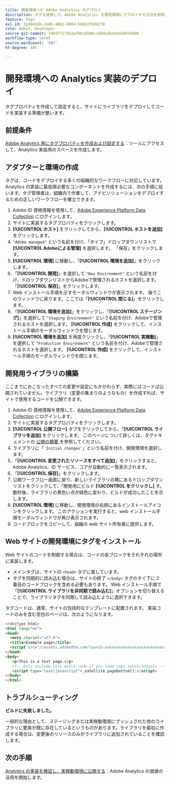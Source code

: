 ```yaml
---
title: 開発環境への Adobe Analytics のデプロイ
description: タグを使用して、Adobe Analytics を開発環境にデプロイする方法を説明します。
feature: Tags
exl-id: 324943db-cb0b-40b1-8884-56bb3f608278
role: Admin, Developer
source-git-commit: 7d8df7173b3a78bcb506cc894e2b3deda003e696
workflow-type: tm+mt
source-wordcount: '587'
ht-degree: 48%

---
```


# 開発環境への Analytics 実装のデプロイ

タグプロパティを作成して設定すると、サイトにライブラリをデプロイしてコードを実装する準備が整います。

## 前提条件 

[Adobe Analytics 用にタグプロパティを作成および設定する](create-analytics-property.md)：ツールにアクセスして、Analytics 実装用のスペースを作成します。

## アダプターと環境の作成

タグは、コードをデプロイする多くの組織的なワークフローに対応しています。Analytics の実装に最低限必要なコンポーネントを作成するには、次の手順に従います。タグ管理者は、組織内で作業して、アドビソリューションをデプロイするための正しいワークフローを確立できます。

1. Adobe ID 資格情報を使用して、[Adobe Experience Platform Data Collection](https://experience.adobe.com/data-collection) にログインします。
2. サイトに実装するタグプロパティをクリックします。
3. **[!UICONTROL ホスト]** をクリックしてから、**[!UICONTROL ホストを追加]** をクリックします。
4. `"Adobe managed"` という名前を付け、「タイプ」ドロップダウンリストで **[!UICONTROL Adobeによる管理]** を選択します。 「保存」をクリックします。
5. **[!UICONTROL 環境]** に移動し、「**[!UICONTROL 環境を追加]**」をクリックします。
6. 「**[!UICONTROL 開発]**」を選択して `"Dev Environment"` という名前を付け、ドロップダウンリストからAdobeで管理されるホストを選択します。 「**[!UICONTROL 保存]**」をクリックします。
7. Web インストール手順を示すモーダルウィンドウが表示されます。 後でこのウィンドウに戻ります。ここでは「**[!UICONTROL 閉じる]**」をクリックします。
8. 「**[!UICONTROL 環境を追加]**」をクリックし、「**[!UICONTROL ステージング]**」を選択して `"Staging Environment"` という名前を付け、Adobeで管理されるホストを選択します。 **[!UICONTROL 作成]** をクリックして、インストール手順のモーダルウィンドウを閉じます。
9. **[!UICONTROL 環境を追加]** を再度クリックし、「**[!UICONTROL 実稼動]**」を選択して `"Production Environment"` という名前を付け、Adobeで管理されるホストを選択します。 **[!UICONTROL 作成]** をクリックして、インストール手順のモーダルウィンドウを閉じます。

## 開発用ライブラリの構築

ここまでにおこなったすべての変更や設定にもかかわらず、実際にはコードは公開されていません。ライブラリ（変更の集まりのようなもの）を作成すれば、サイトで使用するコードを公開できます。

1. Adobe ID 資格情報を使用して、[Adobe Experience Platform Data Collection](https://experience.adobe.com/data-collection) にログインします。
2. サイトに実装するタグプロパティをクリックします。
3. **[!UICONTROL 公開フロー]** タブをクリックしてから、「**[!UICONTROL ライブラリを追加]** をクリックします。 このページについて詳しくは、タグドキュメントの [ 公開の概要 ](https://experienceleague.adobe.com/docs/experience-platform/tags/publish/overview.html?lang=ja) を参照してください。
4. ライブラリに「`'Initial changes'`」という名前を付け、開発環境を選択します。
5. 「**[!UICONTROL 変更されたリソースをすべて追加]**」をクリックすると、Adobe Analytics、ID サービス、コアが自動的に一覧表示されます。
6. 「**[!UICONTROL 保存]**」をクリックします。
7. 公開ワークフロー画面に戻り、新しいライブラリの横にあるドロップダウンリストをクリックして、「開発用にビルド **[!UICONTROL をクリックし]** す。 数秒後、ライブラリの黄色い点が緑色に変わり、ビルドが成功したことを示します。
8. **[!UICONTROL 環境]** に移動し、開発環境の右側にあるインストールアイコンをクリックします。 このアクションを実行すると、web インストール手順モーダルウィンドウが再び表示されます。
9. コードブロックをコピーして、組織の web サイト所有者に提供します。

## Web サイトの開発環境にタグをインストール

Web サイトのコードを制御する場合は、コードの各ブロックをそれぞれの場所に実装します。

* メインタグは、サイトの `<head>` タグに属しています。
* タグを同期的に読み込む場合は、サイトの終了 `</body>` タグのすぐ下に 2 番目のコードブロックを含める必要もあります。 Web インストール手順で「**[!UICONTROL ライブラリを非同期で読み込む]**」オプションを切り替えることで、ライブラリタグを同期して読み込むように選択できます。

タグコードは、通常、サイトの包括的なテンプレートに配置されます。 実装コードのみを含む空白のページは、次のようになります。

```html
<!doctype html>
<html lang="en">
<head>
  <meta charset="utf-8">
  <title>Example page</title>
  <script src="//assets.adobedtm.com/launch-xxxxxxxxxxxxxxxxxxxxxxxxxxxxxxxxxx-development.min.js"></script>
</head>
<body>
   <p>This is a test page.</p>
   <!-- Only include this extra code if you load tags synchronously -->
   <script type="text/javascript">_satellite.pageBottom();</script>
</body>
</html>
```

## トラブルシューティング

**ビルドに失敗しました。**

一般的な理由として、ステージングまたは実稼動環境にプッシュされた他のライブラリに要素が既に存在しているというものがあります。ライブラリを最初に作成する場合は、変更後のリソースのみがライブラリに追加されていることを確認します。

## 次の手順

[Analytics の実装を検証し、実稼動環境に公開する](validate-publish-prod.md)：Adobe Analytics の価値の活用を開始します。
